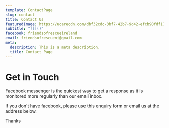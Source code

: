 ```yaml
---
template: ContactPage
slug: contact
title: Contact Us
featuredImage: https://ucarecdn.com/dbf32cdc-3bf7-42b7-9d42-efcb90fdf17b/-/crop/404x227/0,74/-/preview/
subtitle: "![]()"
facebook: friendsofrescueireland
email: friendsofrescueni@gmail.com
meta:
  description: This is a meta description.
  title: Contact Page
---
```

# Get in Touch

Facebook messenger is the quickest way to get a response as it is monitored more regularly than our email inbox.

If you don't have facebook, please use this enquiry form or email us at the address below.

Thanks